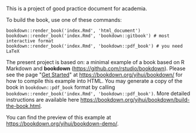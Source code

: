This is a project of good practice document for academia.

To build the book, use one of these commands:
```
bookdown::render_book('index.Rmd', 'html_document')
bookdown::render_book('index.Rmd', 'bookdown::gitbook') # most interactive format
bookdown::render_book('index.Rmd', 'bookdown::pdf_book') # you need LaTeX
```


The present project is based on: a minimal example of a book based on R Markdown and **bookdown** (https://github.com/rstudio/bookdown). Please see the page "[Get Started](https://bookdown.org/yihui/bookdown/get-started.html)" at https://bookdown.org/yihui/bookdown/ for how to compile this example into HTML. You may generate a copy of the book in `bookdown::pdf_book` format by calling `bookdown::render_book('index.Rmd', 'bookdown::pdf_book')`. More detailed instructions are available here https://bookdown.org/yihui/bookdown/build-the-book.html.

You can find the preview of this example at https://bookdown.org/yihui/bookdown-demo/.
